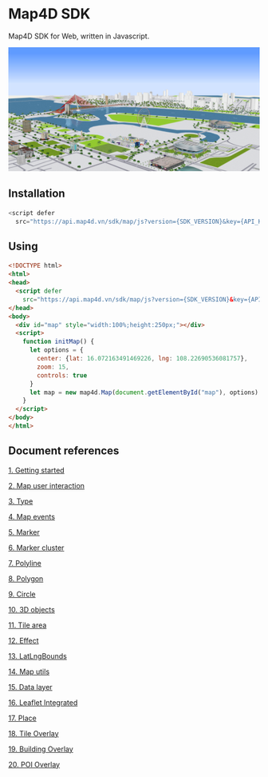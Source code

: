 # Map4D SDK

Map4D SDK for Web, written in Javascript.

[![Map4D Web SDK](https://raw.githubusercontent.com/map4d/map4d-web-sdk/master/sdk/map4dweb.png)](https://map4d.vn) 

## Installation

```JavaScript
<script defer
  src="https://api.map4d.vn/sdk/map/js?version={SDK_VERSION}&key={API_KEY}&callback={FUNCTION}"></script>
```

## Using

```HTML
<!DOCTYPE html>
<html>
<head>
  <script defer
    src="https://api.map4d.vn/sdk/map/js?version={SDK_VERSION}&key={API_KEY}&callback={FUNCTION}"></script>
</head>
<body>
  <div id="map" style="width:100%;height:250px;"></div>
  <script>
    function initMap() {
      let options = {
        center: {lat: 16.072163491469226, lng: 108.22690536081757},
        zoom: 15,
        controls: true
      }
      let map = new map4d.Map(document.getElementById("map"), options)
    }
  </script>
</body>
</html>
```
## Document references
[1. Getting started](0-getting-started.md) 

[2. Map user interaction](1-map-user-interaction.md) 

[3. Type](2-type.md)

[4. Map events](3-map-events.md)

[5. Marker](4-marker.md)

[6. Marker cluster](5-marker-cluster.md)

[7. Polyline](6-polyline.md)

[8. Polygon](7-polygon.md)

[9. Circle](8-circle.md)

[10. 3D objects](9-3d-objects.md)

[11. Tile area](10-tile-area.md)

[12. Effect](11-effect-map.md)

[13. LatLngBounds](12-lat-lng-bounds.md)

[14. Map utils](13-map-utils.md)

[15. Data layer](14-data-layer.md)

[16. Leaflet Integrated](15-leaflet-integrated.md)

[17. Place](16-place.md)

[18. Tile Overlay](17-tile-overlay.md)

[19. Building Overlay](18-building-overlay.md)

[20. POI Overlay](19-poi-overlay.md)